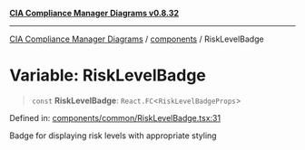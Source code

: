 [**CIA Compliance Manager Diagrams v0.8.32**](../../README.md)

***

[CIA Compliance Manager Diagrams](../../modules.md) / [components](../README.md) / RiskLevelBadge

# Variable: RiskLevelBadge

> `const` **RiskLevelBadge**: `React.FC`\<`RiskLevelBadgeProps`\>

Defined in: [components/common/RiskLevelBadge.tsx:31](https://github.com/Hack23/cia-compliance-manager/blob/0dc9a11e510cc2f2986e7debe532892627f2b00f/src/components/common/RiskLevelBadge.tsx#L31)

Badge for displaying risk levels with appropriate styling
